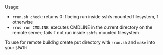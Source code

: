 Usage:

* `rrun.sh check`: returns 0 if being run inside sshfs mounted filesystem, 1 otherwise
* `rrus run CMDLINE`: executes CMDLINE in the current directory on the remote server; fails if not run inside `sshfs` mounted filesystem

To use for remote building create put directory with `rrun.sh` and `make` into your `$PATH`
